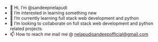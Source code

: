 - 👋 Hi, I’m @sandeepnelapudi
- 👀 I’m interested in learning something new
- 🌱 I’m currently learning full stack web development and python
- 💞️ I’m looking to collaborate on full stack web development and python related projects
- 📫 How to reach me mail me @ nelapudisandeepofficial@gmail.com

<!---
sandeepnelapudi/sandeepnelapudi is a ✨ special ✨ repository because its `README.md` (this file) appears on your GitHub profile.
You can click the Preview link to take a look at your changes.
--->
